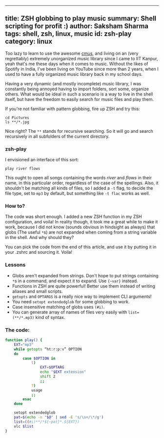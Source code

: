 ------
title: ZSH globbing to play music
summary: Shell scripting for profit :)
author: Saksham Sharma
tags: shell, zsh, linux, music
id: zsh-play
category: linux
------

Too lazy to learn to use the awesome [cmus](https://cmus.github.io/), and living on an (very regrettably) extremely unorganized music library since I came to IIT Kanpur, yeah that's me these days when it comes to music. Without the likes of Spotify in India, I've been living on YouTube since more than 2 years, when I used to have a fully organized music library back in my school days.

Having a very dynamic (and mostly incomplete) music library, I was constantly being annoyed having to import folders, sort some, organize others. What would be ideal in such a scenario is a way to live in the shell itself, but have the freedom to easily search for music files and play them.

If you're not familiar with pattern globbing, fire up ZSH and try this:

```
cd Pictures
ls **/*.jpg
```

Nice right? The `**` stands for recursive searching. So it will go and search recursively in all subfolders of the current directory.

### zsh-play
I envisioned an interface of this sort:
```
play river flows
```

This ought to open all songs containing the words *river* and *flows* in their name, in this particular order, regardless of the case of the spellings. Also, it shouldn't be matching all kinds of files, so I added a `-t` flag, to decide the file type, set to `mp3` by default, but something like `-t flac` works as well.

### How to?
The code was short enough. I added a new ZSH function in my ZSH configuration, and voila! In reality though, it took me a great while to make it work, because I did not know (sounds obvious in hindsight as always) that globs (The useful `*`s) are not expanded when coming from a string variable in the shell. And why should they?

You can pick the code from the end of this article, and use it by putting it in your .zshrc and sourcing it. Voila!

### Lessons
* Globs aren't expanded from strings. Don't hope to put strings containing `*`s in a command, and expect it to expand. Use `{~var}` instead.
* Functions in ZSH are quite powerful! Better use them instead of writing aliases and small scripts.
* `getopts` and `OPTARGS` is a really nice way to implement CLI arguments!
* You need `setopt extendedglob` for some globbing to work.
* Case insensitive matching of globs uses `(#i)`.
* You can generate array of names of files very easily with `list=(**/*.mp3)` kind of syntax.

### The code:
```sh
function play() {
    EXT="mp3"
    while getopts “ht:r:p:v” OPTION
    do
        case $OPTION in
            t)
                EXT=$OPTARG
                echo "$EXT extension"
                shift 2
                ;;
            ?)
            usage
            ;;
        esac
    done

    setopt extendedglob
    pat=$(echo -n "$@" | sed -E 's/\s+/\*/g')
    list=((#i)**/*${~pat}*.${EXT})
    vlc $list
}
```
